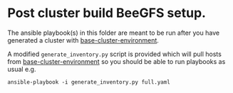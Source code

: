 # Post cluster build BeeGFS setup.

The ansible playbook(s) in this folder are meant to be run after you have generated a cluster with [base-cluster-environment](../base-cluster-environment/).

A modified `generate_inventory.py` script is provided which will pull hosts from [base-cluster-environment](../base-cluster-environment/) so you should be able to run playbooks as usual e.g.

```
ansible-playbook -i generate_inventory.py full.yaml
```